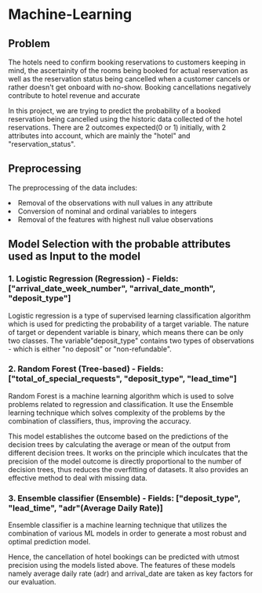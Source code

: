 # Machine-Learning

## Problem
The hotels need to confirm booking reservations to customers keeping in mind, the ascertainity of the rooms being booked for actual reservation as well as the reservation status being cancelled when a customer cancels or rather doesn't get onboard with no-show.
Booking cancellations negatively contribute to hotel revenue and accurate 

In this project, we are trying to predict the probability of a booked reservation being cancelled using the historic data collected of the hotel reservations.
There are 2 outcomes expected(0 or 1) initially, with 2 attributes into account, which are mainly the "hotel" and "reservation_status".

## Preprocessing
The preprocessing of the data includes:
<li>Removal of the observations with null values in any attribute</li>
<li>Conversion of nominal and ordinal variables to integers</li>
<li>Removal of the features with highest null value observations</li>

## Model Selection with the probable attributes used as Input to the model
### 1. Logistic Regression (Regression) - Fields: ["arrival_date_week_number", "arrival_date_month", "deposit_type"]
Logistic regression is a type of supervised learning classification algorithm which is used for predicting the probability of a target variable. The nature of target or dependent variable is binary, which means there can be only two classes. The variable"deposit_type" contains two types of observations - which is either "no deposit" or "non-refundable".

### 2. Random Forest (Tree-based) - Fields: ["total_of_special_requests", "deposit_type", "lead_time"]
Random Forest is a machine learning algorithm which is used to solve problems related to regression and classification. It use the Ensemble learning technique which solves complexity of the problems by the combination of classifiers, thus, improving the accuracy.

This model establishes the outcome based on the predictions of the decision trees by calculating the average or mean of the output from different decision trees. It works on the principle which inculcates that the precision of the model outcome is directly proportional to the number of decision trees, thus reduces the overfitting of datasets. It also provides an effective method to deal with missing data.

### 3. Ensemble classifier (Ensemble) - Fields: ["deposit_type", "lead_time", "adr"(Average Daily Rate)]
Ensemble classifier is a machine learning technique that utilizes the combination of various ML models in order to generate a most robust and optimal prediction model. 

Hence, the cancellation of hotel bookings can be predicted with utmost precision using the models listed above.
The features of these models namely average daily rate (adr) and arrival_date are taken as key factors for our evaluation.

